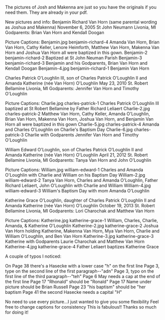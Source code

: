 The pictures of Josh and Makenna are just so you have the originals if you need them. They are already in your pdf.

New pictures and info:
Benjamin Richard Van Horn (same parental wording as Joshua and Makenna)
November 6, 2005
St John Neumann
Livonia, MI
Godparents:  Brian Van Horn and Kendall Doogan

Picture Captions: 
Benjamin.jpg benjamin-richard-4
Amanda Van Horn, Brian Van Horn, Cathy Keller, Lenore Heimforth, Matthew Van Horn, Makenna Van Horn and Joshua Van Horn all were baptized in this gown.
Benjamin-2 benjamin-richard-2
Baptized at St John Neuman Parish
Benjamin-3 benjamin-richard-3
Benjamin and his Godparents, Brian Van Horn and Kendall Doogan
Benjamin-4.jpg benjamin-richard-1
Benjamin Van Horn

Charles Patrick O'Loughlin III, son of Charles Patrick O'Loughlin II and Amanda Katherine (née Van Horn) O'Loughlin 
May 23, 2010 
St. Robert Bellamine
Livonia, MI
Godparents: Jennifer Van Horn and Timothy O'Loughlin

Picture Captions:
Charlie.jpg charles-patrick-1
Charles Patrick O'Loughlin III baptized at St Robert Bellamine by Father Richard Leliaert
Charlie-2.jpg charles-patrick-2
Matthew Van Horn, Cathy Keller, Amanda O'Loughlin, Brian Van Horn, Makenna Van Horn, Joshua Van Horn, and Benjamin Van Horn all were baptized in this gown
Charlie-5.jpg charles-patrick-4
Amanda and Charles O'Loughlin on Charlie's Baptism Day
Charlie-6.jpg charles-patrick-3
Charlie with Godparents Jennifer Van Horn and Timothy  O'Loughlin


William Edward O'Loughlin, son of Charles Patrick O'Loughlin II and Amanda Katherine (née Van Horn) O'Loughlin
April 21, 2012 
St. Robert Bellamine
Livonia, MI
Godparents: Tanya Van Horn and John O'Loughlin

Picture Captions:
William.jpg william-edward-1
Charles and Amanda O'Loughlin with Charlie and William on his Baptism Day
William-2.jpg william-edward-2
Tanya Van Horn, Charles  and Amanda O'Loughlin, Father Richard Leliaert, John O'Loughlin with Charlie and William
William-4.jpg william-edward-3
William's Baptism Day with mom Amanda  O'Loughlin


Katherine Grace O'Loughlin, daughter of Charles Patrick O'Loughlin II and Amanda Katherine (née Van Horn) O'Loughlin
October 19, 2013
St. Robert Bellamine
Livonia, MI
Godparents: Lori Charochak and Matthew Van Horn

Picture Captions:
Katherine.jpg katherine-grace-1
William, Charles, Charlie, Amanda, & Katherine O'Loughlin
Katherine-2.jpg katherine-grace-2
Joshua Van Horn holding Katherine, Makenna Van Horn, Mya Van Horn, Charlie and William O'Loughlin, and Ben Van Horn
Katherine-3.jpg katherine-grace-3
Katherine with Godparents Laurie Charochak and Matthew Van Horn
Katherine-4.jpg katherine-grace-4
Father Leliaert baptizes Katherine Grace 




A couple of typos I noticed: 

On Page 38 there's a Hasecke with a lower case "h" on the first line
Page 3, type on the second line of the first paragraph--"adn"
Page 3, typo on the first line of the third paragraph--"teh"
Page 6 May needs a cap at the end of the first line
Page 17 "Rhonald" should be "Ronald"
Page 17 Name under picture should be Brian Russell
Page 23 "his baptism" should be "her baptism
Page 41 the second Hasecke needs a capital "H"

No need to use every picture...I just wanted to give you some flexibility
Feel free to change captions for consistency
This is fabulous!! Thanks so much for doing it!


